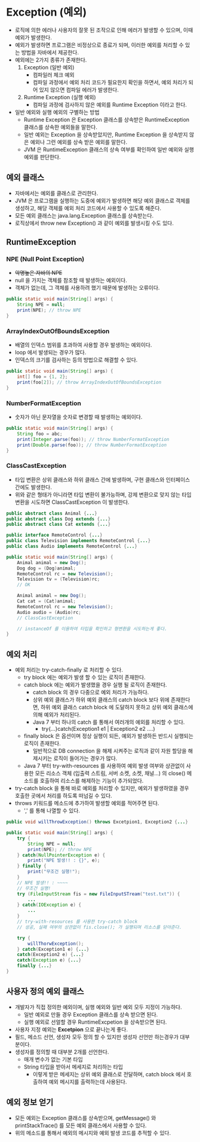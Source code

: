 # Exception (예외)

* 로직에 의한 에러나 사용자의 잘못 된 조작으로 인해 에러가 발생할 수 있으며, 이때 예외가 발생한다.
* 예외가 발생하면 프로그램은 비정상으로 종료가 되며, 이러한 예외를 처리할 수 있는 방법을 자바에서 제공한다.
* 예외에는 2가지 종류가 존재한다.
    1. Exception (일반 예외)
        * 컴파일러 체크 예외
        * 컴파일 과정에서 예외 처리 코드가 필요한지 확인을 하면서, 예외 처리가 되어 있지 않으면 컴파일 에러가 발생한다.
    2. Runtime Exception (실행 예외)
        * 컴파일 과정에 검사하지 않은 예외를 Runtime Exception 이라고 한다.
* 일반 예외와 실행 예외의 구별하는 방법
    * Runtime Exception 은 Exception 클래스를 상속받은 RuntimeException 클래스를 상속한 예외들을 말한다.
    * 일반 예외는 Exception 을 상속받았지만, Runtime Exception 을 상속받지 않은 예외나 그런 예외를 상속 받은 예외를 말한다.
    * JVM 은 RuntimeException 클래스의 상속 여부를 확인하여 일반 예외와 실행 예외를 판단한다.

## 예외 클래스

* 자바에서는 예외를 클래스로 관리한다.
* JVM 은 프로그램을 실행하는 도중에 예외가 발생하면 해당 예외 클래스로 객체를 생성하고, 해당 객체를 예외 처리 코드에서 사용할 수 있도록 해준다.
* 모든 예외 클래스는 java.lang.Exception 클래스를 상속받는다.
* 로직상에서 throw new Exception() 과 같이 예외를 발생시킬 수도 있다.

## RuntimeException

### NPE (Null Point Exception)

* ~~악명높은 자바의 NPE~~
* null 을 가지는 객체를 참조할 때 발생하는 예외이다.
* 객체가 없는데, 그 객체를 사용하려 했기 때문에 발생하는 오류이다.

```JAVA
public static void main(String[] args) {
    String NPE = null;
    print(NPE); // throw NPE
}
```

### ArrayIndexOutOfBoundsException

* 배열의 인덱스 범위를 초과하여 사용할 경우 발생하는 예외이다.
* loop 에서 발생되는 경우가 많다.
* 인덱스의 크기를 검사하는 등의 방법으로 해결할 수 있다.

```JAVA
public static void main(String[] args) {
    int[] foo = {1, 2};
    print(foo[2]); // throw ArrayIndexOutOfBoundsException
}
```

### NumberFormatException

* 숫자가 아닌 문자열을 숫자로 변경할 때 발생하는 예외이다.

```JAVA
public static void main(String[] args) {
    String foo = abc;
    print(Integer.parse(foo)); // throw NumberFormatException
    print(Double.parse(foo)); // throw NumberFormatException
}
```

### ClassCastException

* 타입 변환은 상위 클래스와 하위 클래스 간에 발생하며, 구현 클래스와 인터페이스 간에도 발생한다.
* 위와 같은 형태가 아니라면 타입 변환이 불가능하며, 강제 변환으로 맞지 않는 타입 변환을 시도하면 ClassCastException 이 발생한다.

```JAVA
public abstract class Animal {...}
public abstract class Dog extends {...}
public abstract class Cat extends {...}

public interface RemoteControl {...}
public class Television implements RemoteControl {...}
public class Audio implements RemoteControl {...}

public static void main(String[] args) {
    Animal animal = new Dog();
    Dog dog = (Dog)animal;
    RemoteControl rc = new Television();
    Television tv = (Television)rc;
    // OK

    Animal animal = new Dog();
    Cat cat = (Cat)animal;
    RemoteControl rc = new Television();
    Audio audio = (Audio)rc;
    // ClassCastException

    // instanceOf 를 이용하여 타입을 확인하고 형변환을 시도하는게 좋다.
}
```

## 예외 처리

* 예외 처리는 try-catch-finally 로 처리할 수 있다.
    * try block 에는 예외가 발생 할 수 있는 로직이 존재한다.
    * catch block 에는 예외가 발생했을 경우 실행 될 로직이 존재한다.
        * catch block 의 경우 다중으로 예외 처리가 가능하다.
        * 상위 예외 클래스가 하위 예외 클래스의 catch block 보다 위에 존재한다면, 하위 예외 클래스 catch block 에 도달하지 못하고 상위 예외 클래스에 의해 예외가 처리된다.
        * Java 7 부터 하나의 catch 를 통해서 여러개의 예외를 처리할 수 있다.
            * try{...}catch(Exception1 e1 | Exception2 e2 ....)
    * finally block 은 옵션이며 정상 실행이 되든, 예외가 발생하든 반드시 실행되는 로직이 존재한다.
        * 일반적으로 DB connection 을 해제 시켜주는 로직과 같이 자원 할당을 해제시키는 로직이 들어가는 경우가 많다.
    * Java 7 부터 try-with-resources 를 사용하여 예외 발생 여부와 상관없이 사용한 모든 리소스 객체 (입출력 스트림, 서버 소켓, 소켓, 채널...) 의 close() 메소드를 호출하여 리소스를 해제하는 기능이 추가되었다.
* try-catch block 을 통해 바로 예외를 처리할 수 있지만, 예외가 발생하였을 경우 호출한 곳에서 처리를 하도록 떠넘길 수 있다.
* throws 키워드를 메소드에 추가하여 발생할 예외를 적어주면 된다.
    * ',' 를 통해 나열할 수 있다.

```JAVA
public void willThrowException() throws Excetpion1, Exception2 {...}

public static void main(String[] args) {
    try {
        String NPE = null;
        print(NPE); // throw NPE
    } catch(NullPointerException e) {
        print("NPE 발생!! : {}", e);
    } finally {
        print("무조건 실행!");
    }
    // NPE 발생!! : ~~~~
    // 무조건 실행!
    try (FileInputStream fis = new FileInputSTream("test.txt")) {
        ...
    } catch(IOException e) {
        ...
    }
    // try-with-resources 를 사용한 try-catch block
    // 성공, 실패 여부의 상관없이 fis.close(); 가 실행되며 리소스를 닫아준다.

    try {
        willThorwException();
    } catch(Exception1 e) {...}
    catch(Exception2 e) {...}
    catch(Exception e) {...}
    finally {...}
}
```

## 사용자 정의 예외 클래스

* 개발자가 직접 정의한 예외이며, 실행 예외와 일반 예외 모두 지정이 가능하다.
    * 일반 예외로 만들 경우 Exception 클래스를 상속 받으면 된다.
    * 실행 예외로 선얼할 경우 RuntimeExcpetion 을 상속받으면 된다.
* 사용자 지정 예외는 **Excetpion** 으로 끝나는게 좋다.
* 필드, 메소드 선언, 생성자 모두 정의 할 수 있지만 생성자 선언만 하는경우가 대부분이다.
* 생성자를 정의할 때 대부분 2개를 선언한다.
    * 매개 변수가 없는 기본 타입
    * String 타입을 받아서 메세지로 처리하는 타입
        * 이렇게 받은 메세지는 상위 예외 클래스로 전달하며, catch block 에서 호출하여 예외 메시지를 출력하는데 사용된다.

## 예외 정보 얻기

* 모든 예외는 Exception 클래스를 상속받으며, getMessage() 와 printStackTrace() 를 모든 예외 클래스에서 사용할 수 있다.
* 위의 메소드를 통해서 예외의 메시지와 예외 발생 코드를 추적할 수 있다.